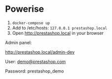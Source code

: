 # Powerise

1. `docker-compose up`
2. Add to /etc/hosts: `127.0.0.1 prestashop.local`
3. Open http://prestashop.local in your browser

Admin panel:

http://prestashop.local/admin-dev

User: demo@prestashop.com

Password: prestashop_demo
